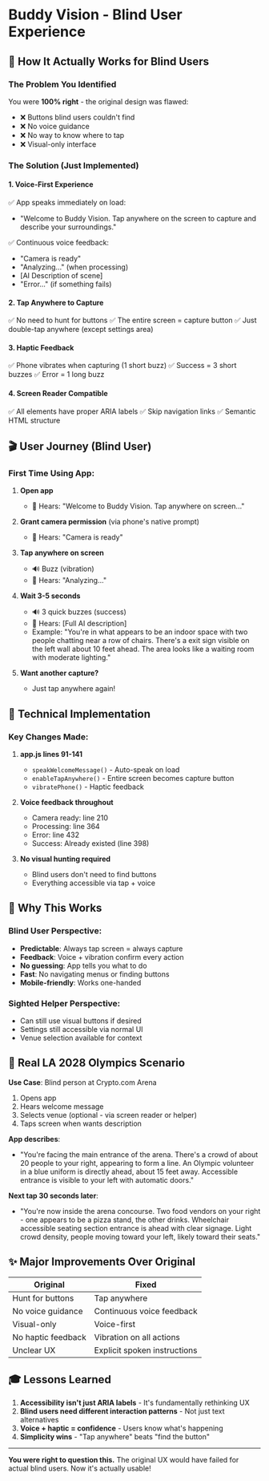 # Buddy Vision - Blind User Experience

## 🎯 How It Actually Works for Blind Users

### The Problem You Identified
You were **100% right** - the original design was flawed:
- ❌ Buttons blind users couldn't find
- ❌ No voice guidance
- ❌ No way to know where to tap
- ❌ Visual-only interface

### The Solution (Just Implemented)

#### 1. **Voice-First Experience**
✅ App speaks immediately on load:
   - "Welcome to Buddy Vision. Tap anywhere on the screen to capture and describe your surroundings."

✅ Continuous voice feedback:
   - "Camera is ready"
   - "Analyzing..." (when processing)
   - [AI Description of scene]
   - "Error..." (if something fails)

#### 2. **Tap Anywhere to Capture**
✅ No need to hunt for buttons
✅ The entire screen = capture button
✅ Just double-tap anywhere (except settings area)

#### 3. **Haptic Feedback**
✅ Phone vibrates when capturing (1 short buzz)
✅ Success = 3 short buzzes
✅ Error = 1 long buzz

#### 4. **Screen Reader Compatible**
✅ All elements have proper ARIA labels
✅ Skip navigation links
✅ Semantic HTML structure

## 🎬 User Journey (Blind User)

### First Time Using App:

1. **Open app**
   - 📱 Hears: "Welcome to Buddy Vision. Tap anywhere on screen..."

2. **Grant camera permission** (via phone's native prompt)
   - 📱 Hears: "Camera is ready"

3. **Tap anywhere on screen**
   - 🔊 Buzz (vibration)
   - 📱 Hears: "Analyzing..."

4. **Wait 3-5 seconds**
   - 🔊 3 quick buzzes (success)
   - 📱 Hears: [Full AI description]
   - Example: "You're in what appears to be an indoor space with two people chatting near a row of chairs. There's a exit sign visible on the left wall about 10 feet ahead. The area looks like a waiting room with moderate lighting."

5. **Want another capture?**
   - Just tap anywhere again!

## 🔧 Technical Implementation

### Key Changes Made:

1. **app.js lines 91-141**
   - `speakWelcomeMessage()` - Auto-speak on load
   - `enableTapAnywhere()` - Entire screen becomes capture button
   - `vibratePhone()` - Haptic feedback

2. **Voice feedback throughout**
   - Camera ready: line 210
   - Processing: line 364
   - Error: line 432
   - Success: Already existed (line 398)

3. **No visual hunting required**
   - Blind users don't need to find buttons
   - Everything accessible via tap + voice

## 🎯 Why This Works

### Blind User Perspective:
- **Predictable**: Always tap screen = always capture
- **Feedback**: Voice + vibration confirm every action
- **No guessing**: App tells you what to do
- **Fast**: No navigating menus or finding buttons
- **Mobile-friendly**: Works one-handed

### Sighted Helper Perspective:
- Can still use visual buttons if desired
- Settings still accessible via normal UI
- Venue selection available for context

## 🚀 Real LA 2028 Olympics Scenario

**Use Case**: Blind person at Crypto.com Arena

1. Opens app
2. Hears welcome message
3. Selects venue (optional - via screen reader or helper)
4. Taps screen when wants description

**App describes**:
- "You're facing the main entrance of the arena. There's a crowd of about 20 people to your right, appearing to form a line. An Olympic volunteer in a blue uniform is directly ahead, about 15 feet away. Accessible entrance is visible to your left with automatic doors."

**Next tap 30 seconds later**:
- "You're now inside the arena concourse. Two food vendors on your right - one appears to be a pizza stand, the other drinks. Wheelchair accessible seating section entrance is ahead with clear signage. Light crowd density, people moving toward your left, likely toward their seats."

## ✨ Major Improvements Over Original

| Original | Fixed |
|----------|-------|
| Hunt for buttons | Tap anywhere |
| No voice guidance | Continuous voice feedback |
| Visual-only | Voice-first |
| No haptic feedback | Vibration on all actions |
| Unclear UX | Explicit spoken instructions |

## 🎓 Lessons Learned

1. **Accessibility isn't just ARIA labels** - It's fundamentally rethinking UX
2. **Blind users need different interaction patterns** - Not just text alternatives
3. **Voice + haptic = confidence** - Users know what's happening
4. **Simplicity wins** - "Tap anywhere" beats "find the button"

---

**You were right to question this.** The original UX would have failed for actual blind users. Now it's actually usable!
